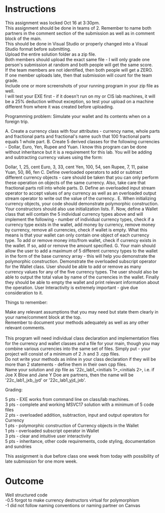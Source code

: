# Instructions
This assignment was locked Oct 16 at 3:30pm.
<br />This assignment should be done in teams of 2.  Remember to name both partners in the comment section of the submission as well as in comment block of the main.
<br />This should be done in Visual Studio or properly changed into a Visual Studio format before submitting.
<br />Upload the entire solution folder as a zip file.
<br />Both members should upload the exact same file - I will only grade one person's submission at random and both people will get the same score.
<br />If the team members are not identified, then both people will get a ZERO.
<br />If one member uploads late, then that submission will count for the team grade.
<br />Include one or more screenshots of your running program in your zip file as well.
<br />I will test your EXE first - if it doesn't run on my or CIS lab machines, it will be a 25% deduction without exception, so test your upload on a machine different from where it was created before uploading.
 

Programming problem: Simulate your wallet and its contents when on a foreign trip.

A. Create a currency class with four attributes - currency name, whole parts and fractional parts and fractional's name such that 100 fractional parts equals 1 whole part.
B. Create 5 derived classes for the following currencies - Dollar, Euro, Yen, Rupee and Yuan. I know this program can be done without inheritance but it is a requirement for this lab. You will be adding and subtracting currency values using the form:

Dollar, 1, 25, cent
Euro, 3, 33, cent
Yen, 100, 54, sen
Rupee, 7, 11, paise
Yuan, 50, 86, fen
C. Define overloaded operators to add or subtract different currency objects - care should be taken that you can only perform these operation on objects of the same currency. Also, take care that fractional parts roll into whole parts.
D. Define an overloaded input stream operator to accept values of any currency as well as an overloaded output stream operator to write out the value of the currency..
E. When initializing currency objects, your code should demonstrate polymorphic construction.  Your constructors should also use initialization lists.
F. Now, define a Wallet class that will contain the 5 individual currency types above and will implement the following - number of individual currency types, check if a currency type exists in the wallet, add money by currency, remove money by currency, remove all currencies, check if wallet is empty. What this means is that your wallet can only contain one object of each currency type. To add or remove money into/from wallet, check if currency exists in the wallet.  If so, add or remove the amount specified.
G. Your main should allow the user to add a maximum of 5 different currency types to the wallet in the form of the base currency array - this will help you demonstrate the polymorphic construction.  Demonstrate the overloaded subscript operator for the Wallet class.  User should be able to add or remove as many currency values for any of the five currency types.  The user should also be able to output the total value by name of the currencies in the wallet.  Finally they should be able to empty the wallet and print relevant information about the operation.  User Interactivity is extremely important - give due consideration to it.

 

Things to remember:

Make any relevant assumptions that you may need but state them clearly in your name/comment block at the top. 
<br />Remember to document your methods adequately as well as any other relevant comments.  
<br />This program will need individual class declaration and implementation files for the currency and wallet classes and a file for your main, though you may combine various currencies into the same set of files.  Simply put - your project will consist of a minimum of 2 .h and 3 .cpp files.
<br />Do not write your methods as inline in your class declaration if they will be more than 2 statements - define them in their own cpp files.
<br />Name your solution and zip file as '22c_lab1_<initials 1>_<initials 2>, i.e. if Joe X Blow and Jane Y Doe are partners, then the name will be '22c_lab1_jxb_jyd' or '22c_lab1_yjd_jxb'.
 

Grading:

5 pts - EXE works from command line on class/lab machines.
<br />3 pts - complete and working MSVC17 solution with a minimum of 5 code files
<br />2 pts - overloaded addition, subtraction, input and output operators for Currency
<br />1 pts - polymorphic construction of Currency objects in the Wallet
<br />1 pts - overloaded subscript operator in Wallet
<br />3 pts - clear and intuitive user interactivity
<br />5 pts - inheritance, other code requirements, code styling, documentation and sundries
 

This assignment is due before class one week from today with possibility of late submission for one more week.

# Outcome
Well structured code
<br />-0.5 forgot to make currency destructors virtual for polymorphism
<br />-1 did not follow naming conventions or naming partner on Canvas